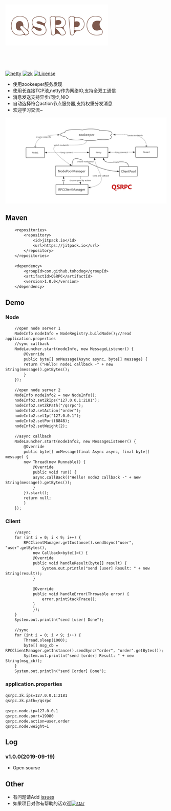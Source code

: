 ![logo][logopng]
<br/>
<br/>
---
<br/>

[![netty][nettysvg]][netty] [![zk][zksvg]][zk]  [![License][licensesvg]][license]

  * 使用zookeeper服务发现
  * 使用长连接TCP池,netty作为网络IO,支持全双工通信
  * 消息发送支持异步/同步,NIO
  * 自动选择符合action节点服务器,支持权重分发消息
  * 欢迎学习交流~

![ad][adpng]

## Maven
```
	<repositories>
		<repository>
		    <id>jitpack.io</id>
		    <url>https://jitpack.io</url>
		</repository>
	</repositories>

	<dependency>
	    <groupId>com.github.tohodog</groupId>
	    <artifactId>QSRPC</artifactId>
	    <version>1.0.0</version>
	</dependency>
``` 

## Demo
### Node
```
    //open node server 1
    NodeInfo nodeInfo = NodeRegistry.buildNode();//read application.properties
    //sync callback
    NodeLauncher.start(nodeInfo, new MessageListener() {
        @Override
        public byte[] onMessage(Async async, byte[] message) {
        return ("Hello! node1 callback -" + new String(message)).getBytes();
        }
    });

    //open node server 2
    NodeInfo nodeInfo2 = new NodeInfo();
    nodeInfo2.setZkIps("127.0.0.1:2181");
    nodeInfo2.setZkPath("/qsrpc");
    nodeInfo2.setAction("order");
    nodeInfo2.setIp("127.0.0.1");
    nodeInfo2.setPort(8848);
    nodeInfo2.setWeight(2);

    //async callback
    NodeLauncher.start(nodeInfo2, new MessageListener() {
        @Override
        public byte[] onMessage(final Async async, final byte[] message) {
        new Thread(new Runnable() {
            @Override
            public void run() {
            async.callBack(("Hello! node2 callback -" + new String(message)).getBytes());
            }
        }).start();
        return null;
        }
    });
```
### Client
```
    //async
    for (int i = 0; i < 9; i++) {
        RPCClientManager.getInstance().sendAsync("user", "user".getBytes(),
            new Callback<byte[]>() {
            @Override
            public void handleResult(byte[] result) {
                System.out.println("send [user] Result: " + new String(result));
            }

            @Override
            public void handleError(Throwable error) {
                error.printStackTrace();
            }
            });
    }
    System.out.println("send [user] Done");

    //sync
    for (int i = 0; i < 9; i++) {
        Thread.sleep(1000);
        byte[] msg_cb = RPCClientManager.getInstance().sendSync("order", "order".getBytes());
        System.out.println("send [order] Result: " + new String(msg_cb));
    }
    System.out.println("send [order] Done");

```
### application.properties
```
qsrpc.zk.ips=127.0.0.1:2181
qsrpc.zk.path=/qsrpc

qsrpc.node.ip=127.0.0.1
qsrpc.node.port=19980
qsrpc.node.action=user,order
qsrpc.node.weight=1
```
 

## Log
### v1.0.0(2019-09-19)
  * Open sourse

## Other
  * 有问题请Add [issues](https://github.com/tohodog/QSRPC/issues)
  * 如果项目对你有帮助的话欢迎[![star][starsvg]][star]
  
[logopng]: https://raw.githubusercontent.com/tohodog/QSRPC/master/logo.png
[adpng]: https://raw.githubusercontent.com/tohodog/QSRPC/master/Architecture_diagram.png

[nettysvg]: https://img.shields.io/badge/netty-4.1.13-greed.svg
[netty]: https://github.com/netty/netty

[zksvg]: https://img.shields.io/badge/zookeeper-3.4.10-blue.svg
[zk]: https://github.com/apache/zookeeper

[licensesvg]: https://img.shields.io/badge/License-Apache--2.0-red.svg
[license]: https://github.com/tohodog/QSRPC/blob/master/LICENSE

[starsvg]: https://img.shields.io/github/stars/tohodog/QSRPC.svg?style=social&label=Stars
[star]: https://github.com/tohodog/QSRPC
